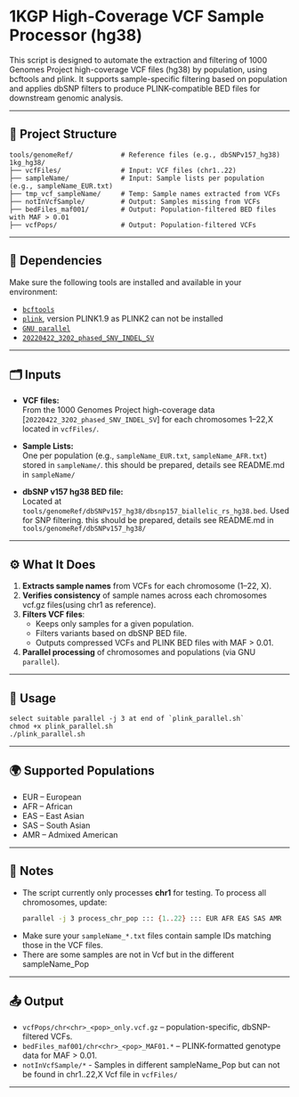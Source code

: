 # 1KGP High-Coverage VCF Sample Processor (hg38)

This script is designed to automate the extraction and filtering of 1000 Genomes Project high-coverage VCF files (hg38) by population, using bcftools and plink. It supports sample-specific filtering based on population and applies dbSNP filters to produce PLINK-compatible BED files for downstream genomic analysis.

---

## 📁 Project Structure

```
tools/genomeRef/            # Reference files (e.g., dbSNPv157_hg38)
1kg_hg38/
├── vcfFiles/               # Input: VCF files (chr1..22)
├── sampleName/             # Input: Sample lists per population (e.g., sampleName_EUR.txt)
├── tmp_vcf_sampleName/     # Temp: Sample names extracted from VCFs
├── notInVcfSample/         # Output: Samples missing from VCFs
├── bedFiles_maf001/        # Output: Population-filtered BED files with MAF > 0.01
├── vcfPops/                # Output: Population-filtered VCFs
```

---

## 🧰 Dependencies

Make sure the following tools are installed and available in your environment:

- [`bcftools`](https://samtools.github.io/bcftools/)
- [`plink`](https://www.cog-genomics.org/plink/), version PLINK1.9 as PLINK2 can not be installed
- [`GNU parallel`](https://www.gnu.org/software/parallel/)
- [`20220422_3202_phased_SNV_INDEL_SV`](https://ftp.1000genomes.ebi.ac.uk/vol1/ftp/data_collections/1000G_2504_high_coverage/working/20220422_3202_phased_SNV_INDEL_SV/)
---

## 🗂 Inputs

- **VCF files:**  
  From the 1000 Genomes Project high-coverage data [`20220422_3202_phased_SNV_INDEL_SV`] for each chromosomes 1–22,X located in `vcfFiles/`.

- **Sample Lists:**  
  One per population (e.g., `sampleName_EUR.txt`, `sampleName_AFR.txt`) stored in `sampleName/`.
    this should be prepared, details see README.md in `sampleName/`
- **dbSNP v157 hg38 BED file:**  
  Located at `tools/genomeRef/dbSNPv157_hg38/dbsnp157_biallelic_rs_hg38.bed`. Used for SNP filtering.
    this should be prepared, details see README.md in `tools/genomeRef/dbSNPv157_hg38/`
---

## ⚙️ What It Does

1. **Extracts sample names** from VCFs for each chromosome (1–22, X).
2. **Verifies consistency** of sample names across each chromosomes vcf.gz files(using chr1 as reference).
3. **Filters VCF files**:
   - Keeps only samples for a given population.
   - Filters variants based on dbSNP BED file.
   - Outputs compressed VCFs and PLINK BED files with MAF > 0.01.
4. **Parallel processing** of chromosomes and populations (via GNU `parallel`).

---

## 🚀 Usage
    select suitable parallel -j 3 at end of `plink_parallel.sh`
    chmod +x plink_parallel.sh
    ./plink_parallel.sh

---

## 🌍 Supported Populations

- EUR – European
- AFR – African
- EAS – East Asian
- SAS – South Asian
- AMR – Admixed American

---

## 📌 Notes

- The script currently only processes **chr1** for testing. To process all chromosomes, update:
  ```bash
  parallel -j 3 process_chr_pop ::: {1..22} ::: EUR AFR EAS SAS AMR
  ```
- Make sure your `sampleName_*.txt` files contain sample IDs matching those in the VCF files.
- There are some samples are not in Vcf but in the different sampleName_Pop
---

## 📤 Output

- `vcfPops/chr<chr>_<pop>_only.vcf.gz` – population-specific, dbSNP-filtered VCFs.
- `bedFiles_maf001/chr<chr>_<pop>_MAF01.*` – PLINK-formatted genotype data for MAF > 0.01.
- `notInVcfSample/*` - Samples in different sampleName_Pop but can not be found in chr1..22,X Vcf file in `vcfFiles/`
---


